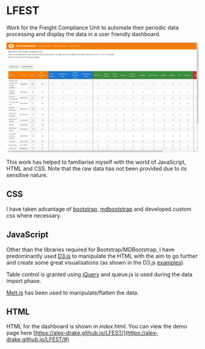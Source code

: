 # LFEST
Work for the Freight Compliance Unit to automate their periodic data processing and display the data in a user friendly dashboard.

<img src="https://github.com/aldrake87/LFEST/blob/master/FrontPagejpg.jpg">

This work has helped to familiarise myself with the world of JavaScript, HTML and CSS. Note that the raw data has not been provided due to its sensitive nature.

## CSS
I have taken advantage of [bootstrap](https://v4-alpha.getbootstrap.com/), [mdbootstrap](https://mdbootstrap.com/) and developed custom css where necessary.

## JavaScript
Other than the libraries required for Bootstrap/MDBootstrap, I have predominantly used [D3.js](https://d3js.org/) to manipulate the HTML with the aim to go further and create some great visualisations (as shown in the D3.js [examples](https://github.com/d3/d3/wiki/Gallery)). 

Table control is granted using [jQuery](https://jquery.com/) and queue.js is used during the data import phase.

[Melt.js](https://github.com/jrideout/melt.js/blob/master/README.md) has been used to manipulate/flatten the data.

## HTML
HTML for the dashboard is shown in *index.html*. You can view the demo page here [https://alex-drake.github.io/LFEST/](https://alex-drake.github.io/LFEST/#)
